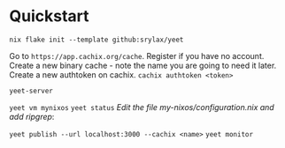 # Quickstart
`nix flake init --template github:srylax/yeet`


Go to `https://app.cachix.org/cache`. Register if you have no account.
Create a new binary cache - note the name you are going to need it later.
Create a new authtoken on cachix.
`cachix authtoken <token>`


`yeet-server`

`yeet vm mynixos`
`yeet status`
*Edit the file my-nixos/configuration.nix and add ripgrep*:

`yeet publish --url localhost:3000 --cachix <name>`
`yeet monitor`
